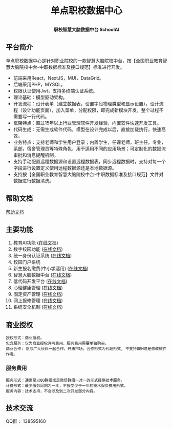 <h1 align="center" style="margin: 30px 0 30px; font-weight: bold;">单点职校数据中心</h1>
<h4 align="center">职校智慧大脑数据中台 SchoolAI</h4>

## 平台简介

单点职校数据中心是针对职业院校的一款智慧大脑院校中台，按【全国职业教育智慧大脑院校中台-中职数据标准及接口规范】标准进行开发。

* 前端采用React，NextJS，MUI，DataGrid。
* 后端采用PHP，MYSQL。
* 权限认证使用Jwt，支持多终端认证系统。
* 理论基础：模型驱动架构。
* 开发流程：设计表单（建立数据表，设置字段物理类型和显示设置），设计流程（设计功能页面），加入菜单，分配权限，即完成新模块开发，整个过程不需要写一行代码。
* 框架特点：超过15年以上行业管理软件开发经验，内置软件快速开发工具。
* 代码生成：无需生成软件代码，模型在设计完成以后，直接加载执行，快速高效。
* 业务特点：支持老师和学生用户登录；内置学生，任课老师，班主任，专业，系部，宿舍管理员等特殊角色，用于适用不同的应用场景；可定制化的数据流审批和消息提醒机制。
* 支持手动配置远程数据源和设置远程数据表，同步远程数据时，支持对每一个字段进行设置定义使用远程数据源还是本地数据源。
* 支持按【全国职业教育智慧大脑院校中台-中职数据标准及接口规范】文件对数据进行数据清洗。

## 帮助文档

[帮助文档](https://docs.dandian.net/)

## 主要功能

1. 教育AI功能 ([在线文档](https://docs.dandian.net/jiao-yu-ai/aichat))
2. 数字校园功能 ([在线文档](https://docs.dandian.net/shu-zi-xiao-yuan/jiaowu))
3. 统一身份认证系统 ([在线文档](https://docs.dandian.net/tong-yi-shen-fen-ren-zheng-xi-tong/oauth))
4. 校园门户系统 
5. 新生报名缴费(中小学适用)  ([在线文档](https://docs.dandian.net/wei-xin-xiao-cheng-xu-ji-cheng/7-wechat))
6. 智慧大脑数据中台  ([在线文档](https://docs.dandian.net/zhi-hui-da-nao-shu-ju-zhong-tai/dataset))
7. 低代码开发平台  ([在线文档](https://docs.dandian.net/di-dai-ma-kai-fa-ping-tai/9-lowcode))
8. 心理健康管理  ([在线文档](https://docs.dandian.net/xin-li-jian-kang/zixun))
9. 固定资产管理  ([在线文档](https://docs.dandian.net/gong-zuo-liu/buy))
10. 网上报修管理  ([在线文档](https://docs.dandian.net/gong-zuo-liu/repair))
11. 系统安全机制  ([在线文档](https://docs.dandian.net/xi-tong-an-quan/system))

## 商业授权

    授权形式：商业授权。
    包含服务：仅为商业授权许可费用，服务费用需要单独购买。
    商业合作: 愿与广大伙伴一起合作，开拓市场。合作形式为代理形式, 不支持OEM或是修改软件作者。

### 服务费用

    服务形式：通常是以QQ群组或是微信群组一对一的形式提供技术服务。
    计费形式：最少服务周期为一年，不接受少于一年的技术服务费用形式。
    服务内容：技术支持，不会涉及到二次开发部分内容。
    
## 技术交流

QQ群： 138595160
